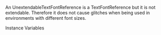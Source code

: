 An UnextendableTextFontReference is a TextFontReference but it is not extendable. Therefore it does not cause glitches when being used in environments with different font sizes.

Instance Variables
